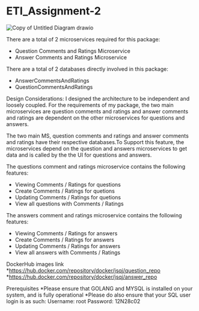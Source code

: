 # ETI_Assignment-2
![Copy of Untitled Diagram drawio](https://user-images.githubusercontent.com/78250532/152691013-392e6289-a9d4-405a-aff6-4a25ced2bf98.png)

There are a total of 2 microservices required for this package:
* Question Comments and Ratings Microservice
* Answer Comments and Ratings Microservice

There are a total of 2 databases directly involved in this package:
* AnswerCommentsAndRatings
* QuestionCommentsAndRatings

Design Considerations:
I designed the architecture to be independent and loosely coupled. For the requirements of my package, the two main microservices are question comments and ratings and answer comments and ratings are dependent on the other microservices for questions and answers. 

The two main MS, question comments and ratings and answer comments and ratings have their respective databases.To Support this feature, the microservices depend on the question and answers microservices to get data and is called by the the UI for questions and answers. 

The questions comment and ratings microservice contains the following features:
   * Viewing Comments / Ratings for questions
   * Create Comments / Ratings for quetions
   * Updating Comments / Ratings for quetions
   * View all questions with Comments / Ratings

The answers comment and ratings microservice contains the following features:
   * Viewing Comments / Ratings for answers
   * Create Comments / Ratings for answers
   * Updating Comments / Ratings for answers
   * View all answers with Comments / Ratings
   
DockerHub images link
  *https://hub.docker.com/repository/docker/jsqj/question_repo
  *https://hub.docker.com/repository/docker/jsqj/answer_repo
  

Prerequisites
  *Please ensure that GOLANG and MYSQL is installed on your system, and is fully operational
  *Please do also ensure that your SQL user login is as such:
  Username: root
  Password: 12N28c02
